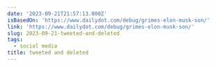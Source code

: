 ```yaml
---
date: '2023-09-21T21:57:13.000Z'
isBasedOn: 'https://www.dailydot.com/debug/grimes-elon-musk-son/'
link: 'https://www.dailydot.com/debug/grimes-elon-musk-son/'
slug: 2023-09-21-tweeted-and-deleted
tags:
  - social media
title: tweeted and deleted
---
```


